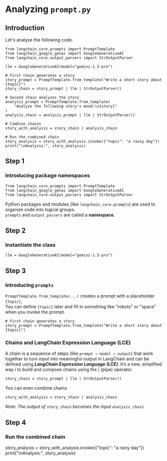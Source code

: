 # Analyzing  `prompt.py`
## Introduction
Let's analyse the following code.
```
from langchain_core.prompts import PromptTemplate
from langchain_google_genai import GoogleGenerativeAI
from langchain_core.output_parsers import StrOutputParser

llm = GoogleGenerativeAI(model="gemini-1.5-pro")

# First chain generates a story
story_prompt = PromptTemplate.from_template("Write a short story about {topic}")
story_chain = story_prompt | llm | StrOutputParser()

# Second chain analyzes the story
analysis_prompt = PromptTemplate.from_template(
    "Analyze the following story's mood:\n{story}"
)
analysis_chain = analysis_prompt | llm | StrOutputParser()

# Combine chains
story_with_analysis = story_chain | analysis_chain

# Run the combined chain
story_analysis = story_with_analysis.invoke({"topic": "a rainy day"})
print("\nAnalysis:", story_analysis)
```

## Step 1
###  Introducing package namespaces
```
from langchain_core.prompts import PromptTemplate
from langchain_google_genai import GoogleGenerativeAI
from langchain_core.output_parsers import StrOutputParser
```
Python packages and modules (like `langchain_core.prompts`) are used to organize code into logical groups.<br>
`prompts` and `output_parsers` are called a **namespace**.
## Step 2
### Instantiate the class
```
llm = GoogleGenerativeAI(model="gemini-1.5-pro")
```
## Step 3
###  Introducing `prompts`
`PromptTemplate.from_template(...)` creates a prompt with a placeholder `{topic}`, <br>
You can define `{topic}` later and fill in something like "robots" or "space" when you invoke the prompt.
```
# First chain generates a story
story_prompt = PromptTemplate.from_template("Write a short story about {topic}")
```
### Chains and LangChain Expression Language (LCE)
A chain is a sequence of steps (like `prompt → model → output`) that work together to turn input into meaningful output in LangChain and can be defined using _**LangChain Expression Language (LCE)**_. It’s a new, simplified way i to build and compose chains using the | (pipe) operator.
```
story_chain = story_prompt | llm | StrOutputParser()
```
You can even combine chains
```
story_with_analysis = story_chain | analysis_chain
```
_Note: The output of `story_chain` becomes the input `analysis_chain`_

## Step 4 
### Run the combined chain
story_analysis = story_with_analysis.invoke({"topic": "a rainy day"})
print("\nAnalysis:", story_analysis)
```
